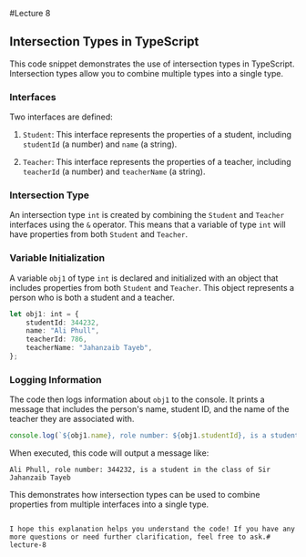 #Lecture 8

## Intersection Types in TypeScript

This code snippet demonstrates the use of intersection types in TypeScript. Intersection types allow you to combine multiple types into a single type.

### Interfaces

Two interfaces are defined:

1. `Student`: This interface represents the properties of a student, including `studentId` (a number) and `name` (a string).

2. `Teacher`: This interface represents the properties of a teacher, including `teacherId` (a number) and `teacherName` (a string).

### Intersection Type

An intersection type `int` is created by combining the `Student` and `Teacher` interfaces using the `&` operator. This means that a variable of type `int` will have properties from both `Student` and `Teacher`.

### Variable Initialization

A variable `obj1` of type `int` is declared and initialized with an object that includes properties from both `Student` and `Teacher`. This object represents a person who is both a student and a teacher.

```typescript
let obj1: int = {
    studentId: 344232,
    name: "Ali Phull",
    teacherId: 786,
    teacherName: "Jahanzaib Tayeb",
};
```

### Logging Information

The code then logs information about `obj1` to the console. It prints a message that includes the person's name, student ID, and the name of the teacher they are associated with.

```typescript
console.log(`${obj1.name}, role number: ${obj1.studentId}, is a student in the class of Sir ${obj1.teacherName}`);
```

When executed, this code will output a message like:

```
Ali Phull, role number: 344232, is a student in the class of Sir Jahanzaib Tayeb
```

This demonstrates how intersection types can be used to combine properties from multiple interfaces into a single type.
```

I hope this explanation helps you understand the code! If you have any more questions or need further clarification, feel free to ask.# lecture-8

